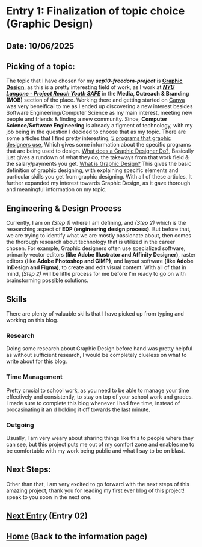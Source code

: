 # Entry 1: Finalization of topic choice (Graphic Design)
## Date: 10/06/2025
## Picking of a topic:
The topic that I have chosen for my _**sep10-freedom-project**_ is [**Graphic Design**](https://www.interaction-design.org/literature/topics/graphic-design?srsltid=AfmBOoqoneXcNJGefdlFL5rN2dL5cNOLzc3kREthgDztm7hv99b0sULp), as this is a pretty interesting field of work, as I work at [_**NYU Langone - Project Reach Youth SAFE**_](https://www.prysafe.com/) in the **Media, Outreach & Branding (MOB)** section of the place. Working there and getting started on [Canva](https://www.canva.com/) was very beneifical to me as I ended up discovering a new interest besides Software Engineering/Computer Science as my main interest, meeting new people and friends & finding a new community. Since, **Computer Science/Software Engineering** is already a figment of technology, with my job being in the question I decided to choose that as my topic. There are some articles that I find pretty interesting, [5 programs that graphic designers use](https://www.coursera.org/articles/graphic-design-software), Which gives some information about the specific programs that are being used to design. [What does a Graphic Designer Do?](https://www.coursera.org/articles/what-does-a-graphic-designer-do), Basically just gives a rundown of what they do, the takeways from that work field & the salary/payments you get. [What is Graphic Design?](https://www.figma.com/resource-library/what-is-graphic-design/) This gives the basic definition of graphic designing, with explaining specific elements and particular skills you get from graphic designing. With all of these articles, It further expanded my interest towards Graphic Design, as it gave thorough and meaningful information on my topic.
## 

## Engineering & Design Process
Currently, I am on _(Step 1)_ where I am defining, and _(Step 2)_ which is the researching aspect of **EDP (engineering design process)**. But before that, we are trying to identify what we are mostly passionate about, then comes the thorough research about technology that is utilized in the career chosen. For example, Graphic designers often use specialized software, primarily vector editors **(like Adobe Illustrator and Affinity Designer)**, raster editors **(like Adobe Photoshop and GIMP)**, and layout software **(like Adobe InDesign and Figma)**, to create and edit visual content. With all of that in mind, _(Step 2)_ will be little process for me before I'm ready to go on with brainstorming possible solutions.
##

## Skills
There are plenty of valuable skills that I have picked up from typing and working on this blog.

### Research
Doing some research about Graphic Design before hand was pretty helpful as without sufficient research, I would be completely clueless on what to write about for this blog.

### Time Management
Pretty crucial to school work, as you need to be able to manage your time effectively and consistently, to stay on top of your school work and grades. I made sure to complete this blog whenever I had free time, instead of procasinating it an d holding it off towards the last minute.

### Outgoing 
Usually, I am very weary about sharing things like this to people where they can see, but this project puts me out of my comfort zone and enables me to be comfortable with my work being public and what I say to be on blast.

##
## Next Steps:
Other than that, I am very excited to go forward with the next steps of this amazing project, thank you for reading my first ever blog of this project! speak to you soon in the next one.
##
## [Next Entry](entry02.md) (Entry 02)
## [Home](../README.md) (Back to the information page)